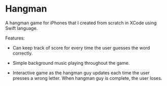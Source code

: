 # Hangman
A hangman game for iPhones that I created from scratch in XCode using Swift language.

Features:

- Can keep track of score for every time the user guesses the word correctly. 

- Simple background music playing throughout the game.

- Interactive game as the hangman guy updates each time the user presses a wrong letter. When hangman guy is complete, the user loses.
